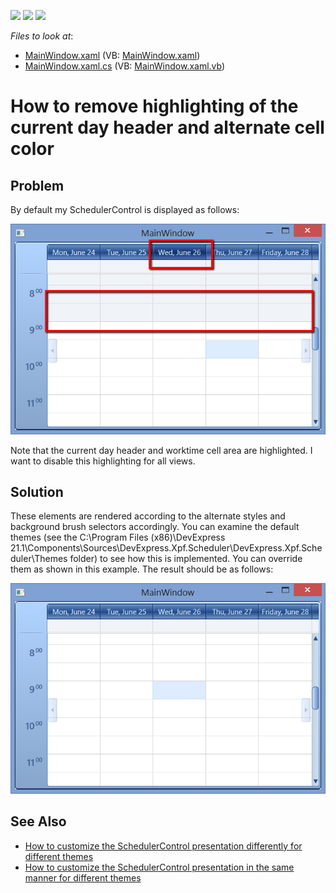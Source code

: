 <!-- default badges list -->
![](https://img.shields.io/endpoint?url=https://codecentral.devexpress.com/api/v1/VersionRange/128657400/21.1.5%2B)
[![](https://img.shields.io/badge/Open_in_DevExpress_Support_Center-FF7200?style=flat-square&logo=DevExpress&logoColor=white)](https://supportcenter.devexpress.com/ticket/details/E4747)
[![](https://img.shields.io/badge/📖_How_to_use_DevExpress_Examples-e9f6fc?style=flat-square)](https://docs.devexpress.com/GeneralInformation/403183)
<!-- default badges end -->
<!-- default file list -->
*Files to look at*:

* [MainWindow.xaml](./CS/MainWindow.xaml) (VB: [MainWindow.xaml](./VB/MainWindow.xaml))
* [MainWindow.xaml.cs](./CS/MainWindow.xaml.cs) (VB: [MainWindow.xaml.vb](./VB/MainWindow.xaml.vb))
<!-- default file list end -->
# How to remove highlighting of the current day header and alternate cell color


## Problem

By default my SchedulerControl is displayed as follows:

<img src="https://raw.githubusercontent.com/DevExpress-Examples/how-to-remove-highlighting-of-the-current-day-header-and-alternate-cell-color-e4747/12.2.10+/media/674ed945-18f2-4540-9432-77980e02da12.png">

Note that the current day header and worktime cell area are highlighted. I want to disable this highlighting for all views. 

## Solution

These elements are rendered according to the alternate styles and background brush selectors accordingly. You can examine the default themes (see the C:\Program Files (x86)\DevExpress 21.1\Components\Sources\DevExpress.Xpf.Scheduler\DevExpress.Xpf.Scheduler\Themes folder) to see how this is implemented. You can override them as shown in this example. The result should be as follows:

<img src="https://raw.githubusercontent.com/DevExpress-Examples/how-to-remove-highlighting-of-the-current-day-header-and-alternate-cell-color-e4747/12.2.10+/media/e514375e-a8bd-4c5c-992f-4456f2cb0097.png">

## See Also

* <a href="https://www.devexpress.com/Support/Center/p/E3450">How to customize the SchedulerControl presentation differently for different themes</a>
* <a href="https://www.devexpress.com/Support/Center/p/E4012">How to customize the SchedulerControl presentation in the same manner for different themes</a>


